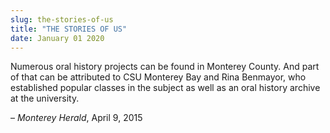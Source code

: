```yaml
---
slug: the-stories-of-us
title: "THE STORIES OF US"
date: January 01 2020
---
```


 
<p>
  Numerous oral history projects can be found in Monterey County. And part of
  that can be attributed to CSU Monterey Bay and Rina Benmayor, who established
  popular classes in the subject as well as an oral history archive at the
  university.
</p>
<p>– <em>Monterey Herald</em>, April 9, 2015</p>
 
